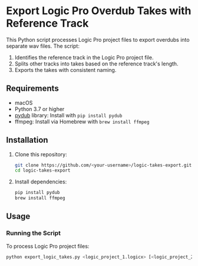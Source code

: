 # Export Logic Pro Overdub Takes with Reference Track

This Python script processes Logic Pro project files to export overdubs into separate wav files. The script:
1. Identifies the reference track in the Logic Pro project file.
2. Splits other tracks into takes based on the reference track's length.
3. Exports the takes with consistent naming.

## Requirements

- macOS
- Python 3.7 or higher
- [pydub](https://github.com/jiaaro/pydub) library: Install with `pip install pydub`
- ffmpeg: Install via Homebrew with `brew install ffmpeg`

## Installation

1. Clone this repository:
    ```bash
    git clone https://github.com/<your-username>/logic-takes-export.git
    cd logic-takes-export
    ```
2. Install dependencies:
    ```bash
    pip install pydub
    brew install ffmpeg
    ```

## Usage

### Running the Script
To process Logic Pro project files:
```bash
python export_logic_takes.py <logic_project_1.logicx> [<logic_project_2.logicx> ...] <output_directory>
